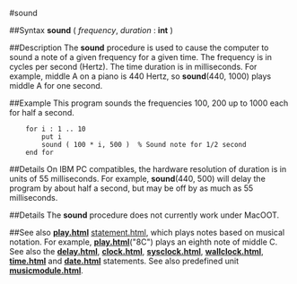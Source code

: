 
#sound

##Syntax
**sound** ( *frequency*, *duration* : **int** )



##Description
The **sound** procedure is used to cause the computer to sound a note of a given frequency for a given time. The frequency is in cycles per second (Hertz). The time duration is in milliseconds. For example, middle A on a piano is 440 Hertz, so **sound**(440, 1000) plays middle A for one second.



##Example
This program sounds the frequencies 100, 200 up to 1000 each for half a second.


        for i : 1 .. 10
            put i
            sound ( 100 * i, 500 )  % Sound note for 1/2 second
        end for
##Details
On IBM PC compatibles, the hardware resolution of duration is in units of 55 milliseconds. For example, **sound**(440, 500) will delay the program by about half a second, but may be off by as much as 55 milliseconds.



##Details
The **sound** procedure does not currently work under MacOOT.



##See also
**[play.html](play)** [statement.html](statement), which plays notes based on musical notation. For example, **[play.html](play)**("8C") plays an eighth note of middle C. See also the **[delay.html](delay)**, **[clock.html](clock)**, **[sysclock.html](sysclock)**, **[wallclock.html](wallclock)**, **[time.html](time)** and **[date.html](date)** statements.
See also predefined unit **[musicmodule.html](Music)**.


